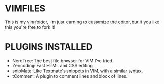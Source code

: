 # VIMFILES

This is my vim folder, I'm just learning to customize the editor, but if you like this you're free to fork it! 

# PLUGINS INSTALLED

* NerdTree: The best file browser for VIM I've tried.
* Zencoding: Fast HTML and CSS editing
* snipMate: Like Textmate's snippets in VIM, with a similar syntax.
* tComment: A plugin to comment lines and block of lines.

